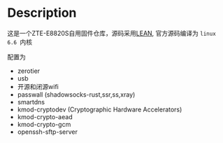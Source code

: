 # Description
这是一个ZTE-E8820S自用固件仓库，源码采用[LEAN](https://github.com/coolsnowwolf/lede.git), 官方源码编译为 `linux 6.6 `内核

配置为
- zerotier
- usb
- 开源和闭源wifi
- passwall (shadowsocks-rust,ssr,ss,xray)
- smartdns
- kmod-cryptodev (Cryptographic Hardware Accelerators)
- kmod-crypto-aead
- kmod-crypto-gcm
- openssh-sftp-server
